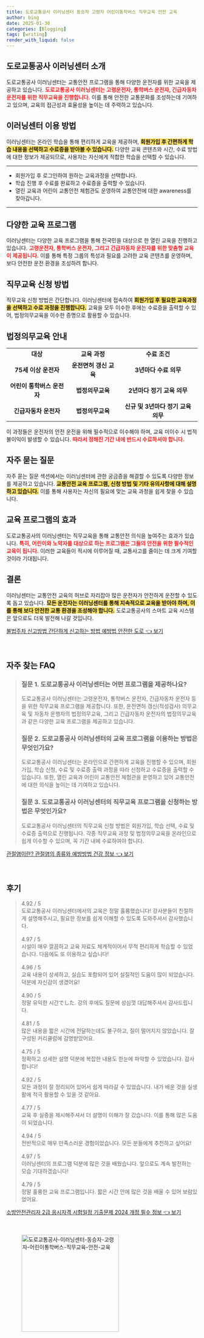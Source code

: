 ```yaml
---
title: 도로교통공사 이러닝센터 동승자 고령자 어린이통학버스 직무교육 안전 교육
author: bing
date: 2025-01-30
categories: [Blogging]
tags: [writing]
render_with_liquid: false
---
```



<h2 id='도로교통공사 이러닝센터 소개'>도로교통공사 이러닝센터 소개</h2>

<p>도로교통공사 이러닝센터는 교통안전 프로그램을 통해 다양한 운전자를 위한 교육을 제공하고 있습니다. <b><span style="color: #ee2323;">도로교통공사 이러닝센터는 고령운전자, 통학버스 운전자, 긴급자동차 운전자를 위한 직무교육을 진행합니다.</span></b> 이를 통해 안전한 교통문화를 조성하는데 기여하고 있으며, 교육의 접근성과 효율성을 높이는 데 주력하고 있습니다.</p>

<h2 id='이러닝센터 이용 방법'>이러닝센터 이용 방법</h2>

<p>이러닝센터는 온라인 학습을 통해 편리하게 교육을 제공하며, <b><span style="background-color: #ffe066;">회원가입 후 간편하게 학습 내용을 선택하고 수료증을 받아볼 수 있습니다.</span></b> 다양한 교육 콘텐츠와 시간, 수료 방법에 대한 정보가 제공되므로, 사용자는 자신에게 적합한 학습을 선택할 수 있습니다.</p>

<hr />

<ul>
    <li>회원가입 후 로그인하여 원하는 교육과정을 선택합니다.</li>
    <li>학습 진행 후 수료를 완료하고 수료증을 출력할 수 있습니다.</li>
    <li>열린 교육과 어린이 교통안전 체험관도 운영하여 교통안전에 대한 awareness를 찾아갑니다.</li>
</ul>

<hr />

<h2 id='다양한 교육 프로그램'>다양한 교육 프로그램</h2>

<p>이러닝센터는 다양한 교육 프로그램을 통해 전국민을 대상으로 한 열린 교육을 진행하고 있습니다. <b><span style="color: #ee2323;">고령운전자, 통학버스 운전자, 그리고 긴급자동차 운전자를 위한 맞춤형 교육이 제공됩니다.</span></b> 이를 통해 특정 그룹의 특성과 필요를 고려한 교육 콘텐츠를 운영하며, 보다 안전한 운전 환경을 조성하려 합니다.</p>

<h2 id='직무교육 신청 방법'>직무교육 신청 방법</h2>

<p>직무교육 신청 방법은 간단합니다. 이러닝센터에 접속하여 <b><span style="background-color: #ffe066;">회원가입 후 필요한 교육과정을 선택하고 수료 과정을 진행합니다.</span></b> 교육을 모두 이수한 후에는 수료증을 출력할 수 있어, 법정의무교육을 이수한 증명으로 활용할 수 있습니다.</p>

<h2 id='법정의무교육 안내'>법정의무교육 안내</h2>

<table>
    <tr>
        <td style="text-align: center; height: 17px;"><b>대상</b></td>
        <td style="text-align: center; height: 17px;"><b>교육 과정</b></td>
        <td style="text-align: center; height: 17px;"><b>수료 조건</b></td>
    </tr>
    <tr>
        <td style="text-align: center; height: 17px;"><b>75세 이상 운전자</b></td>
        <td style="text-align: center; height: 17px;"><b>운전면허 갱신 교육</b></td>
        <td style="text-align: center; height: 17px;"><b>3년마다 수료 의무</b></td>
    </tr>
    <tr>
        <td style="text-align: center; height: 17px;"><b>어린이 통학버스 운전자</b></td>
        <td style="text-align: center; height: 17px;"><b>법정의무교육</b></td>
        <td style="text-align: center; height: 17px;"><b>2년마다 정기 교육 의무</b></td>
    </tr>
    <tr>
        <td style="text-align: center; height: 17px;"><b>긴급자동차 운전자</b></td>
        <td style="text-align: center; height: 17px;"><b>법정의무교육</b></td>
        <td style="text-align: center; height: 17px;"><b>신규 및 3년마다 정기 교육 의무</b></td>
    </tr>
</table>

<p>이 과정들은 운전자의 안전 운전을 위해 필수적으로 이수해야 하며, 교육 미이수 시 법적 불이익이 발생할 수 있습니다. <b><span style="color: #ee2323;">따라서 정해진 기간 내에 반드시 수료하셔야 합니다.</span></b></p>

<h2 id='자주 묻는 질문'>자주 묻는 질문</h2>

<p>자주 묻는 질문 섹션에서는 이러닝센터에 관한 궁금증을 해결할 수 있도록 다양한 정보를 제공하고 있습니다. <b><span style="background-color: #ffe066;">교통안전 교육 프로그램, 신청 방법 및 기타 유의사항에 대해 설명하고 있습니다.</span></b> 이를 통해 사용자는 자신의 필요에 맞는 교육 과정을 쉽게 찾을 수 있습니다.</p>

<h2 id='교육 프로그램의 효과'>교육 프로그램의 효과</h2>

<p>도로교통공사의 이러닝센터는 직무교육을 통해 교통안전 의식을 높여주는 효과가 있습니다. <b><span style="color: #ee2323;">특히, 어린이와 노약자를 대상으로 하는 프로그램은 그들의 안전을 위한 필수적인 교육이 됩니다.</span></b> 이러한 교육들이 적시에 이루어질 때, 교통사고를 줄이는 데 크게 기여할 것이라 기대됩니다.</p>

<h2 id='결론'>결론</h2>

<p>이러닝센터는 교통안전 교육의 허브로 자리잡아 많은 운전자가 안전하게 운전할 수 있도록 돕고 있습니다. <b><span style="background-color: #ffe066;">모든 운전자는 이러닝센터를 통해 지속적으로 교육을 받아야 하며, 이를 통해 보다 안전한 교통 환경을 조성해야 합니다.</span></b> 도로교통공사의 스마트 교육 시스템은 앞으로도 더욱 발전해 나갈 것입니다.</p>


<p><a class="click-button" title="불법주차 신고방법 간단하게 신고하는 방법 예방법 안전한 도로" href="https://afficreate.github.io/posts/%EB%B6%88%EB%B2%95%EC%A3%BC%EC%B0%A8-%EC%8B%A0%EA%B3%A0%EB%B0%A9%EB%B2%95-%EA%B0%84%EB%8B%A8%ED%95%98%EA%B2%8C-%EC%8B%A0%EA%B3%A0%ED%95%98%EB%8A%94-%EB%B0%A9%EB%B2%95-%EC%98%88%EB%B0%A9%EB%B2%95-%EC%95%88%EC%A0%84%ED%95%9C-%EB%8F%84%EB%A1%9C/" rel="dofollow">불법주차 신고방법 간단하게 신고하는 방법 예방법 안전한 도로 👈 보기</a></p><br>
<h2 id='자주_찾는_FAQ'>자주 찾는 FAQ</h2>
<div itemscope="" itemtype="https://schema.org/FAQPage"> 
<blockquote> 
<div itemscope="" itemprop="mainEntity" itemtype="https://schema.org/Question"> 
<h3 itemprop="name">질문 1. 도로교통공사 이러닝센터는 어떤 프로그램을 제공하나요?</h3> 
<div itemscope="" itemprop="acceptedAnswer" itemtype="https://schema.org/Answer"> 
<span itemprop="text"> 
<p>도로교통공사 이러닝센터는 고령운전자, 통학버스 운전자, 긴급자동차 운전자 등을 위한 직무교육 프로그램을 제공합니다. 또한, 운전면허 갱신(적성검사) 의무교육 및 자동차 운행자의 법정의무교육, 그리고 긴급자동차 운전자의 법정의무교육과 같은 다양한 교육 프로그램을 제공하고 있습니다.</p> 
</span> 
</div> 
</div> 
<div itemscope="" itemprop="mainEntity" itemtype="https://schema.org/Question"> 
<h3 itemprop="name">질문 2. 도로교통공사 이러닝센터의 교육 프로그램을 이용하는 방법은 무엇인가요?</h3> 
<div itemscope="" itemprop="acceptedAnswer" itemtype="https://schema.org/Answer"> 
<span itemprop="text"> 
<p>도로교통공사 이러닝센터는 온라인으로 간편하게 교육을 진행할 수 있으며, 회원가입, 학습 신청, 수료 및 수료증 출력 과정을 따라 신청하고 수료증을 출력할 수 있습니다. 또한, 열린 교육과 어린이 교통안전 체험관을 운영하고 있어 교통안전에 대한 의식을 높이는 데 기여하고 있습니다.</p> 
</span> 
</div> 
</div> 
<div itemscope="" itemprop="mainEntity" itemtype="https://schema.org/Question"> 
<h3 itemprop="name">질문 3. 도로교통공사 이러닝센터의 직무교육 프로그램을 신청하는 방법은 무엇인가요?</h3> 
<div itemscope="" itemprop="acceptedAnswer" itemtype="https://schema.org/Answer"> 
<span itemprop="text"> 
<p>도로교통공사 이러닝센터의 직무교육 신청 방법은 회원가입, 학습 선택, 수료 및 수료증 출력으로 진행됩니다. 각종 직무교육 과정 및 법정의무교육을 온라인으로 쉽게 이수할 수 있으며, 꼭 기간 내에 수료하여야 합니다.</p> 
</span> 
</div> 
</div> 
</blockquote> 
</div>
<p><a class="click-button" title="관절염이란? 관절염의 종류와 예방방법 건강 정보" href="https://afficreate.github.io/posts/%EA%B4%80%EC%A0%88%EC%97%BC%EC%9D%B4%EB%9E%80-%EA%B4%80%EC%A0%88%EC%97%BC%EC%9D%98-%EC%A2%85%EB%A5%98%EC%99%80-%EC%98%88%EB%B0%A9%EB%B0%A9%EB%B2%95-%EA%B1%B4%EA%B0%95-%EC%A0%95%EB%B3%B4/" rel="dofollow">관절염이란? 관절염의 종류와 예방방법 건강 정보 👈 보기</a></p><br>
<h2 id='후기'>후기</h2>
<div itemscope itemtype="https://schema.org/Product">
  <blockquote>
  <div itemprop="review" itemscope itemtype="https://schema.org/Review">
      <div itemprop="reviewRating" itemscope itemtype="https://schema.org/Rating"> <span itemprop="ratingValue">4.92</span> / <span itemprop="bestRating">5</span> </div>
      <span itemprop="reviewBody">도로교통공사 이러닝센터에서의 교육은 정말 훌륭했습니다! 강사분들이 친절하게 설명해주시고, 필요한 정보를 쉽게 이해할 수 있도록 도와주셔서 감사했습니다.</span>
  </div>
  <br>
  <div itemprop="review" itemscope itemtype="https://schema.org/Review">
      <div itemprop="reviewRating" itemscope itemtype="https://schema.org/Rating"> <span itemprop="ratingValue">4.97</span> / <span itemprop="bestRating">5</span> </div>
      <span itemprop="reviewBody">시설이 매우 깔끔하고 교육 자료도 체계적이어서 무척 편리하게 학습할 수 있었습니다. 다음에도 또 이용하고 싶습니다!</span>
  </div>
  <br>
  <div itemprop="review" itemscope itemtype="https://schema.org/Review">
      <div itemprop="reviewRating" itemscope itemtype="https://schema.org/Rating"> <span itemprop="ratingValue">4.96</span> / <span itemprop="bestRating">5</span> </div>
      <span itemprop="reviewBody">교육 내용이 상세하고, 실습도 포함되어 있어 실질적인 도움이 많이 되었습니다. 덕분에 자신감이 생겼어요!</span>
  </div>
  <br>
  <div itemprop="review" itemscope itemtype="https://schema.org/Review">
      <div itemprop="reviewRating" itemscope itemtype="https://schema.org/Rating"> <span itemprop="ratingValue">4.90</span> / <span itemprop="bestRating">5</span> </div>
      <span itemprop="reviewBody">정말 유익한 시간でした. 강의 후에도 질문에 성심껏 대답해주셔서 감사드립니다.</span>
  </div>
  <br>
  <div itemprop="review" itemscope itemtype="https://schema.org/Review">
      <div itemprop="reviewRating" itemscope itemtype="https://schema.org/Rating"> <span itemprop="ratingValue">4.81</span> / <span itemprop="bestRating">5</span> </div>
      <span itemprop="reviewBody">많은 내용을 짧은 시간에 전달하는데도 불구하고, 질이 떨어지지 않았습니다. 잘 구성된 커리큘럼에 감명받았어요.</span>
  </div>
  <br>
  <div itemprop="review" itemscope itemtype="https://schema.org/Review">
      <div itemprop="reviewRating" itemscope itemtype="https://schema.org/Rating"> <span itemprop="ratingValue">4.75</span> / <span itemprop="bestRating">5</span> </div>
      <span itemprop="reviewBody">정확하고 상세한 설명 덕분에 복잡한 내용도 한눈에 파악할 수 있었습니다. 감사합니다!</span>
  </div>
  <br>
  <div itemprop="review" itemscope itemtype="https://schema.org/Review">
      <div itemprop="reviewRating" itemscope itemtype="https://schema.org/Rating"> <span itemprop="ratingValue">4.92</span> / <span itemprop="bestRating">5</span> </div>
      <span itemprop="reviewBody">모든 과정이 잘 정리되어 있어서 쉽게 따라갈 수 있었습니다. 내가 배운 것을 실생활에 적극 활용할 수 있을 것 같아요.</span>
  </div>
  <br>
  <div itemprop="review" itemscope itemtype="https://schema.org/Review">
      <div itemprop="reviewRating" itemscope itemtype="https://schema.org/Rating"> <span itemprop="ratingValue">4.77</span> / <span itemprop="bestRating">5</span> </div>
      <span itemprop="reviewBody">교육 후 실증을 제시해주셔서 더 설명이 이해가 잘 갔습니다. 이를 통해 많은 도움이 되었습니다.</span>
  </div>
  <br>
  <div itemprop="review" itemscope itemtype="https://schema.org/Review">
      <div itemprop="reviewRating" itemscope itemtype="https://schema.org/Rating"> <span itemprop="ratingValue">4.94</span> / <span itemprop="bestRating">5</span> </div>
      <span itemprop="reviewBody">전반적으로 매우 만족스러운 경험이었습니다. 모든 분들에게 추천하고 싶어요!</span>
  </div>
  <br>
  <div itemprop="review" itemscope itemtype="https://schema.org/Review">
      <div itemprop="reviewRating" itemscope itemtype="https://schema.org/Rating"> <span itemprop="ratingValue">4.97</span> / <span itemprop="bestRating">5</span> </div>
      <span itemprop="reviewBody">이러닝센터의 프로그램 덕분에 많은 것을 배웠습니다. 앞으로도 계속 발전하는 모습 기대하겠습니다!</span>
  </div>
  <br>
  <div itemprop="review" itemscope itemtype="https://schema.org/Review">
      <div itemprop="reviewRating" itemscope itemtype="https://schema.org/Rating"> <span itemprop="ratingValue">4.79</span> / <span itemprop="bestRating">5</span> </div>
      <span itemprop="reviewBody">정말 훌륭한 교육 프로그램입니다. 짧은 시간 안에 많은 것을 배울 수 있어 보람있었어요.</span>
  </div>
  </blockquote>
</div>
<p><a class="click-button" title="소방안전관리자 2급 응시자격 시험일정 기출문제 2024 개정 필수 정보" href="https://afficreate.github.io/posts/%EC%86%8C%EB%B0%A9%EC%95%88%EC%A0%84%EA%B4%80%EB%A6%AC%EC%9E%90-2%EA%B8%89-%EC%9D%91%EC%8B%9C%EC%9E%90%EA%B2%A9-%EC%8B%9C%ED%97%98%EC%9D%BC%EC%A0%95-%EA%B8%B0%EC%B6%9C%EB%AC%B8%EC%A0%9C-2024-%EA%B0%9C%EC%A0%95-%ED%95%84%EC%88%98-%EC%A0%95%EB%B3%B4/" rel="dofollow">소방안전관리자 2급 응시자격 시험일정 기출문제 2024 개정 필수 정보 👈 보기</a></p><br>
<figure class="image"><img src="https://afficreate.github.io/assets/img/thumbnail/도로교통공사-이러닝센터-동승자-고령자-어린이통학버스-직무교육-안전-교육.webp" alt="도로교통공사-이러닝센터-동승자-고령자-어린이통학버스-직무교육-안전-교육" width="256" height="256"></figure>